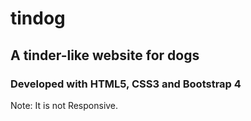 # tindog

## A tinder-like website for dogs

### Developed with HTML5, CSS3 and Bootstrap 4

Note: It is not Responsive.

